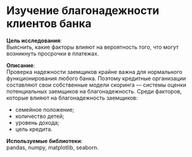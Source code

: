 # Изучение благонадежности клиентов банка

**Цель исследования**:  
Выяснить, какие факторы влияют на вероятность того, что могут возникнуть просрочки в платежах.

**Описание**:  
Проверка надежности заемщиков крайне важна для нормального функционирования любого банка. Поэтому кредитные организации составляют свои собственные модели скоринга — системы оценки потенциальных заемщиков на благонадежность. Среди факторов, которые влияют на благонадежность заемщиков:  
- семейное положение;
- количество детей;
- уровень дохода;
- цель кредита.

**Используемые библиотеки**:  
pandas, numpy, matplotlib, seaborn.
